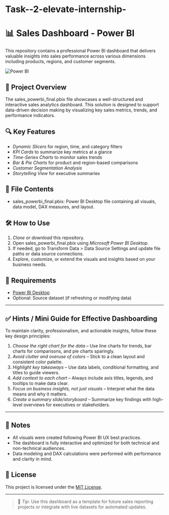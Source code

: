 # Task--2-elevate-internship-
# 📊 Sales Dashboard - Power BI

This repository contains a professional Power BI dashboard that delivers valuable insights into sales performance across various dimensions including products, regions, and customer segments.

![Power BI](https://img.shields.io/badge/Built%20with-Power%20BI-yellow?logo=powerbi)

## 🧾 Project Overview

The sales_powerbi_final.pbix file showcases a well-structured and interactive sales analytics dashboard. This solution is designed to support data-driven decision making by visualizing key sales metrics, trends, and performance indicators.

## 🔍 Key Features

- *Dynamic Slicers* for region, time, and category filters  
- *KPI Cards* to summarize key metrics at a glance  
- *Time-Series Charts* to monitor sales trends  
- *Bar & Pie Charts* for product and region-based comparisons  
- *Customer Segmentation Analysis*  
- *Storytelling View* for executive summaries

## 📂 File Contents

- sales_powerbi_final.pbix: Power BI Desktop file containing all visuals, data model, DAX measures, and layout.

## 🛠 How to Use

1. *Clone or download* this repository.
2. Open sales_powerbi_final.pbix using *Microsoft Power BI Desktop*.
3. If needed, go to Transform Data > Data Source Settings and update file paths or data source connections.
4. Explore, customize, or extend the visuals and insights based on your business needs.

## 🧠 Requirements

- [Power BI Desktop](https://powerbi.microsoft.com/desktop/)
- Optional: Source dataset (if refreshing or modifying data)

---

## ✅ Hints / Mini Guide for Effective Dashboarding

To maintain clarity, professionalism, and actionable insights, follow these key design principles:

1. *Choose the right chart for the data* – Use line charts for trends, bar charts for comparisons, and pie charts sparingly.
2. *Avoid clutter and overuse of colors* – Stick to a clean layout and consistent color palette.
3. *Highlight key takeaways* – Use data labels, conditional formatting, and titles to guide viewers.
4. *Add context to each chart* – Always include axis titles, legends, and tooltips to make data clear.
5. *Focus on business insights, not just visuals* – Interpret what the data means and why it matters.
6. *Create a summary slide/storyboard* – Summarize key findings with high-level overviews for executives or stakeholders.

---

## 📌 Notes

- All visuals were created following Power BI UX best practices.
- The dashboard is fully interactive and optimized for both technical and non-technical audiences.
- Data modeling and DAX calculations were performed with performance and clarity in mind.

## 📄 License

This project is licensed under the [MIT License](LICENSE).

---

> 📢 *Tip*: Use this dashboard as a template for future sales reporting projects or integrate with live datasets for automated updates.

